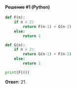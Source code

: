 #### Решение #1 (Python)
```python
def F(n):
	if n > 2:
		return F(n-1) + G(n-2)
	else:
		return 1

def G(n):
	if n > 2:
		return G(n-1) + F(n-2)
	else:
		return 1

print(F(8))
```
**Ответ:** 21.
